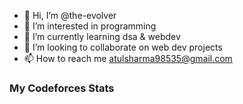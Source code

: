 - 👋 Hi, I’m @the-evolver
- 👀 I’m interested in programming
- 🌱 I’m currently learning dsa & webdev
- 💞️ I’m looking to collaborate on web dev projects
- 📫 How to reach me atulsharma98535@gmail.com
### My Codeforces Stats







<!---
the-evolver/the-evolver is a ✨ special ✨ repository because its `README.md` (this file) appears on your GitHub profile.
You can click the Preview link to take a look at your changes.
--->
